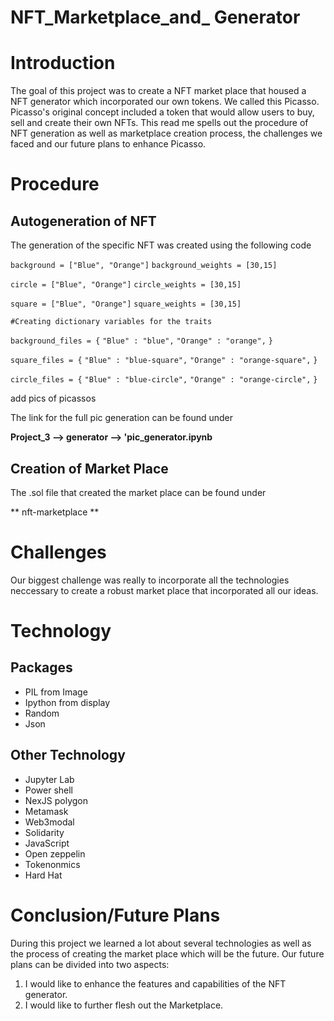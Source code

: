 # NFT_Marketplace_and_ Generator

# Introduction

The goal of this project was to create a NFT market place that housed a NFT generator which incorporated our own tokens. We called this Picasso. Picasso's original concept included a token that would allow users to buy, sell and create their own NFTs. 
This read me spells out the procedure of NFT generation as well as marketplace creation process, the challenges we faced and our future plans to enhance Picasso. 

# Procedure

## Autogeneration of NFT
 
 The generation of the specific NFT was created using the following code

`background = ["Blue", "Orange"]`
`background_weights = [30,15]`

`circle = ["Blue", "Orange"]`
`circle_weights = [30,15]`

`square = ["Blue", "Orange"]`
`square_weights = [30,15]`


`#Creating dictionary variables for the traits`

`background_files = {` 
    `"Blue" : "blue",`
    `"Orange" : "orange",`
`}`

`square_files = {`
    `"Blue" : "blue-square",`
    `"Orange" : "orange-square",`
`}`

`circle_files = {`
    `"Blue" : "blue-circle",`
    `"Orange" : "orange-circle",`
`}`

add pics of picassos 

The link for the full pic generation can be found under

**Project_3 --> generator --> 'pic_generator.ipynb**



## Creation of Market Place

The .sol file that created the market place can be found under

** nft-marketplace **



# Challenges

Our biggest challenge  was really to incorporate all the technologies neccessary to create a robust market place that incorporated all our ideas. 


# Technology 

## Packages
- PIL from Image
- Ipython from display
- Random
- Json

## Other Technology
- Jupyter Lab
- Power shell
- NexJS polygon
- Metamask
- Web3modal
- Solidarity
- JavaScript
- Open zeppelin
- Tokenonmics
- Hard Hat

# Conclusion/Future Plans

During this project we learned a lot about several technologies as well as the process of creating the market place which will be the future. 
Our future plans can be divided into two aspects: 
1. I would like to enhance the features and capabilities of the NFT generator. 
2. I would like to further flesh out the Marketplace. 